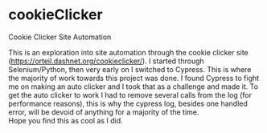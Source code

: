 # cookieClicker
Cookie Clicker Site Automation

This is an exploration into site automation through the cookie clicker site (https://orteil.dashnet.org/cookieclicker/).
I started through Selenium/Python, then very early on I switched to Cypress. This is where the majority of work towards this project was done.
I found Cypress to fight me on making an auto clicker and I took that as a challenge and made it. To get the auto clicker to work I had to remove several calls from the log (for performance reasons), this is why the cypress log, besides one handled error, will be devoid of anything for a majority of the time.  
Hope you find this as cool as I did. 
